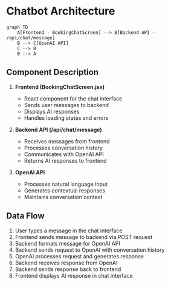 # Chatbot Architecture

```mermaid
graph TD
    A[Frontend - BookingChatScreen] --> B[Backend API - /api/chat/message]
    B --> C[OpenAI API]
    C --> B
    B --> A
```

## Component Description

1. **Frontend (BookingChatScreen.jsx)**
   - React component for the chat interface
   - Sends user messages to backend
   - Displays AI responses
   - Handles loading states and errors

2. **Backend API (/api/chat/message)**
   - Receives messages from frontend
   - Processes conversation history
   - Communicates with OpenAI API
   - Returns AI responses to frontend

3. **OpenAI API**
   - Processes natural language input
   - Generates contextual responses
   - Maintains conversation context

## Data Flow

1. User types a message in the chat interface
2. Frontend sends message to backend via POST request
3. Backend formats message for OpenAI API
4. Backend sends request to OpenAI with conversation history
5. OpenAI processes request and generates response
6. Backend receives response from OpenAI
7. Backend sends response back to frontend
8. Frontend displays AI response in chat interface
